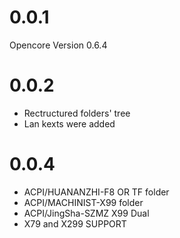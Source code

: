 # 0.0.1

Opencore Version 0.6.4

# 0.0.2

- Rectructured folders' tree
- Lan kexts were added 

# 0.0.4

- ACPI/HUANANZHI-F8 OR TF folder
- ACPI/MACHINIST-X99 folder
- ACPI/JingSha-SZMZ X99 Dual
- X79 and X299 SUPPORT
